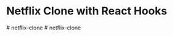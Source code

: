 # Netflix Clone with React Hooks
#   n e t f l i x - c l o n e  
 #   n e t f l i x - c l o n e  
 